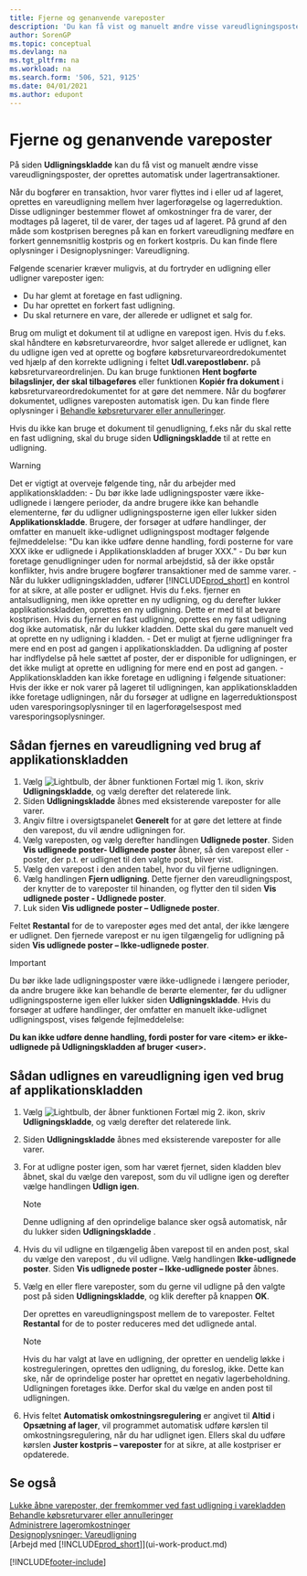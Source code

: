 ```yaml
---
title: Fjerne og genanvende vareposter
description: 'Du kan få vist og manuelt ændre visse vareudligningsposter, der oprettes automatisk under lagerposteringer.'
author: SorenGP
ms.topic: conceptual
ms.devlang: na
ms.tgt_pltfrm: na
ms.workload: na
ms.search.form: '506, 521, 9125'
ms.date: 04/01/2021
ms.author: edupont
---
```

# <a name="remove-and-reapply-item-ledger-entries" />Fjerne og genanvende vareposter
På siden **Udligningskladde** kan du få vist og manuelt ændre visse vareudligningsposter, der oprettes automatisk under lagertransaktioner.  

Når du bogfører en transaktion, hvor varer flyttes ind i eller ud af lageret, oprettes en vareudligning mellem hver lagerforøgelse og lagerreduktion. Disse udligninger bestemmer flowet af omkostninger fra de varer, der modtages på lageret, til de varer, der tages ud af lageret. På grund af den måde som kostprisen beregnes på kan en forkert vareudligning medføre en forkert gennemsnitlig kostpris og en forkert kostpris. Du kan finde flere oplysninger i Designoplysninger: Vareudligning.

Følgende scenarier kræver muligvis, at du fortryder en udligning eller udligner vareposter igen:

- Du har glemt at foretage en fast udligning.
- Du har oprettet en forkert fast udligning.
- Du skal returnere en vare, der allerede er udlignet et salg for.

Brug om muligt et dokument til at udligne en varepost igen. Hvis du f.eks. skal håndtere en købsreturvareordre, hvor salget allerede er udlignet, kan du udligne igen ved at oprette og bogføre købsreturvareordredokumentet ved hjælp af den korrekte udligning i feltet **Udl.varepostløbenr.** på købsreturvareordrelinjen. Du kan bruge funktionen **Hent bogførte bilagslinjer, der skal tilbageføres** eller funktionen **Kopiér fra dokument** i købsreturvareordredokumentet for at gøre det nemmere. Når du bogfører dokumentet, udlignes vareposten automatisk igen. Du kan finde flere oplysninger i [Behandle købsreturvarer eller annulleringer](purchasing-how-process-purchase-returns-cancellations.md).

Hvis du ikke kan bruge et dokument til genudligning, f.eks når du skal rette en fast udligning, skal du bruge siden **Udligningskladde** til at rette en udligning.

> [!Warning]  
> Det er vigtigt at overveje følgende ting, når du arbejder med applikationskladden:
    - Du bør ikke lade udligningsposter være ikke-udlignede i længere perioder, da andre brugere ikke kan behandle elementerne, før du udligner udligningsposterne igen eller lukker siden **Applikationskladde**. Brugere, der forsøger at udføre handlinger, der omfatter en manuelt ikke-udlignet udligningspost modtager følgende fejlmeddelelse: "Du kan ikke udføre denne handling, fordi posterne for vare XXX ikke er udlignede i Applikationskladden af bruger XXX."
    - Du bør kun foretage genudligninger uden for normal arbejdstid, så der ikke opstår konflikter, hvis andre brugere bogfører transaktioner med de samme varer.
    - Når du lukker udligningskladden, udfører [!INCLUDE[prod_short](includes/prod_short.md)] en kontrol for at sikre, at alle poster er udlignet. Hvis du f.eks. fjerner en antalsudligning, men ikke opretter en ny udligning, og du derefter lukker applikationskladden, oprettes en ny udligning. Dette er med til at bevare kostprisen. Hvis du fjerner en fast udligning, oprettes en ny fast udligning dog ikke automatisk, når du lukker kladden. Dette skal du gøre manuelt ved at oprette en ny udligning i kladden.
    - Det er muligt at fjerne udligninger fra mere end en post ad gangen i applikationskladden. Da udligning af poster har indflydelse på hele sættet af poster, der er disponible for udligningen, er det ikke muligt at oprette en udligning for mere end en post ad gangen.
    - Applikationskladden kan ikke foretage en udligning i følgende situationer: Hvis der ikke er nok varer på lageret til udligningen, kan applikationskladden ikke foretage udligningen, når du forsøger at udligne en lagerreduktionspost uden varesporingsoplysninger til en lagerforøgelsespost med varesporingsoplysninger.

## <a name="to-remove-an-item-application-by-using-the-application-worksheet" />Sådan fjernes en vareudligning ved brug af applikationskladden

1.  Vælg ![Lightbulb, der åbner funktionen Fortæl mig 1.](media/ui-search/search_small.png "Fortæl mig, hvad du vil foretage dig") ikon, skriv **Udligningskladde**, og vælg derefter det relaterede link.  
2.  Siden **Udligningskladde** åbnes med eksisterende vareposter for alle varer.  
3.  Angiv filtre i oversigtspanelet **Generelt** for at gøre det lettere at finde den varepost, du vil ændre udligningen for.  
4.  Vælg vareposten, og vælg derefter handlingen **Udlignede poster**. Siden **Vis udlignede poster- Udlignede poster** åbner, så den varepost eller -poster, der p.t. er udlignet til den valgte post, bliver vist.  
5.  Vælg den varepost i den anden tabel, hvor du vil fjerne udligningen.  
6.  Vælg handlingen **Fjern udligning**. Dette fjerner den vareudligningspost, der knytter de to vareposter til hinanden, og flytter den til siden **Vis udlignede poster - Udlignede poster**.  
7.  Luk siden **Vis udlignede poster – Udlignede poster**.  

 Feltet **Restantal** for de to vareposter øges med det antal, der ikke længere er udlignet. Den fjernede varepost er nu igen tilgængelig for udligning på siden **Vis udlignede poster – Ikke-udlignede poster**.  

> [!IMPORTANT]  
>  Du bør ikke lade udligningsposter være ikke-udlignede i længere perioder, da andre brugere ikke kan behandle de berørte elementer, før du udligner udligningsposterne igen eller lukker siden **Udligningskladde**. Hvis du forsøger at udføre handlinger, der omfatter en manuelt ikke-udlignet udligningspost, vises følgende fejlmeddelelse:  
>   
>  **Du kan ikke udføre denne handling, fordi poster for vare \<item\> er ikke-udlignede på Udligningskladden af bruger \<user\>.**  

## <a name="to-reapply-an-item-application-by-using-the-application-worksheet" />Sådan udlignes en vareudligning igen ved brug af applikationskladden

1.  Vælg ![Lightbulb, der åbner funktionen Fortæl mig 2.](media/ui-search/search_small.png "Fortæl mig, hvad du vil foretage dig") ikon, skriv **Udligningskladde**, og vælg derefter det relaterede link.  
2.  Siden **Udligningskladde** åbnes med eksisterende vareposter for alle varer.  
3.  For at udligne poster igen, som har været fjernet, siden kladden blev åbnet, skal du vælge den varepost, som du vil udligne igen og derefter vælge handlingen **Udlign igen**.  

    > [!NOTE]  
    >  Denne udligning af den oprindelige balance sker også automatisk, når du lukker siden **Udligningskladde** .  
4.  Hvis du vil udligne en tilgængelig åben varepost til en anden post, skal du vælge den varepost , du vil udligne. Vælg handlingen **Ikke-udlignede poster**. Siden **Vis udlignede poster – Ikke-udlignede poster** åbnes.  
5.  Vælg en eller flere vareposter, som du gerne vil udligne på den valgte post på siden **Udligningskladde**, og klik derefter på knappen **OK**.  

     Der oprettes en vareudligningspost mellem de to vareposter. Feltet **Restantal** for de to poster reduceres med det udlignede antal.  

    > [!NOTE]  
    >  Hvis du har valgt at lave en udligning, der opretter en uendelig løkke i kostreguleringen, oprettes den udligning, du foreslog, ikke. Dette kan ske, når de oprindelige poster har oprettet en negativ lagerbeholdning. Udligningen foretages ikke. Derfor skal du vælge en anden post til udligningen.  
6.  Hvis feltet **Automatisk omkostningsregulering** er angivet til **Altid** i **Opsætning af lager**, vil programmet automatisk udføre kørslen til omkostningsregulering, når du har udlignet igen. Ellers skal du udføre kørslen **Juster kostpris – vareposter** for at sikre, at alle kostpriser er opdaterede.  

## <a name="see-also" />Se også

[Lukke åbne vareposter, der fremkommer ved fast udligning i varekladden](finance-how-to-close-open-item-ledger-entries-resulting-from-fixed-application-in-the-item-journal.md)  
 [Behandle købsreturvarer eller annulleringer](purchasing-how-process-purchase-returns-cancellations.md)  
 [Administrere lageromkostninger](finance-manage-inventory-costs.md)   
 [Designoplysninger: Vareudligning](design-details-item-application.md)  
 [Arbejd med [!INCLUDE[prod_short](includes/prod_short.md)]](ui-work-product.md)


[!INCLUDE[footer-include](includes/footer-banner.md)]
